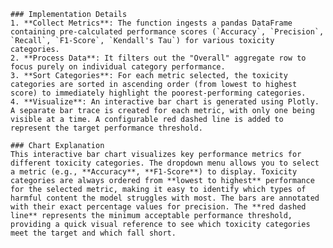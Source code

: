 
    ### Implementation Details
    1. **Collect Metrics**: The function ingests a pandas DataFrame containing pre-calculated performance scores (`Accuracy`, `Precision`, `Recall`, `F1-Score`, `Kendall's Tau`) for various toxicity categories.
    2. **Process Data**: It filters out the "Overall" aggregate row to focus purely on individual category performance.
    3. **Sort Categories**: For each metric selected, the toxicity categories are sorted in ascending order (from lowest to highest score) to immediately highlight the poorest-performing categories.
    4. **Visualize**: An interactive bar chart is generated using Plotly. A separate bar trace is created for each metric, with only one being visible at a time. A configurable red dashed line is added to represent the target performance threshold.

    ### Chart Explanation
    This interactive bar chart visualizes key performance metrics for different toxicity categories. The dropdown menu allows you to select a metric (e.g., **Accuracy**, **F1-Score**) to display. Toxicity categories are always ordered from **lowest to highest** performance for the selected metric, making it easy to identify which types of harmful content the model struggles with most. The bars are annotated with their exact percentage values for precision. The **red dashed line** represents the minimum acceptable performance threshold, providing a quick visual reference to see which toxicity categories meet the target and which fall short.
    